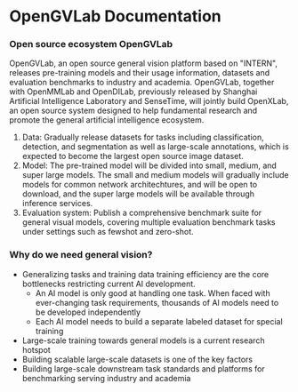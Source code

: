 # OpenGVLab Documentation

### Open source ecosystem OpenGVLab 

OpenGVLab, an open source general vision platform based on "INTERN", releases pre-training models and their usage information, datasets and evaluation benchmarks to industry and academia. OpenGVLab, together with OpenMMLab and OpenDILab, previously released by Shanghai Artificial Intelligence Laboratory and SenseTime, will jointly build OpenXLab, an open source system designed to help fundamental research and promote the general artificial intelligence ecosystem.

1. Data: Gradually release datasets for tasks including classification, detection, and segmentation as well as large-scale annotations, which is expected to become the largest open source image dataset.
2. Model: The pre-trained model will be divided into small, medium, and super large models. The small and medium models will gradually include models for common network architechtures, and will be open to download, and the super large models will be available through inference services.
3. Evaluation system: Publish a comprehensive benchmark suite for general visual models, covering multiple evaluation benchmark tasks under settings such as fewshot and zero-shot.

### Why do we need general vision?

* Generalizing tasks and training data training efficiency are the core bottlenecks restricting current AI development.
     * An AI model is only good at handling one task. When faced with ever-changing task requirements, thousands of AI models need to be developed independently
     * Each AI model needs to build a separate labeled dataset for special training
* Large-scale training towards general models is a current research hotspot
* Building scalable large-scale datasets is one of the key factors
* Building large-scale downstream task standards and platforms for benchmarking serving industry and academia

